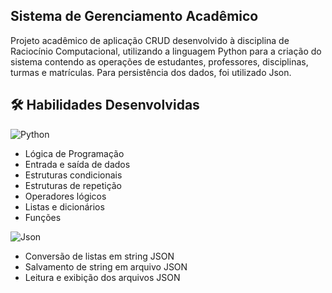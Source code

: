 ## Sistema de Gerenciamento Acadêmico

Projeto acadêmico de aplicação CRUD desenvolvido à disciplina de Raciocínio Computacional, utilizando a linguagem Python para a criação do sistema contendo as operações de estudantes, professores, disciplinas, turmas e matrículas. Para persistência dos dados, foi utilizado Json.

## 🛠 Habilidades Desenvolvidas

![Python](https://img.shields.io/badge/python-3670A0?style=for-the-badge&logo=python&logoColor=ffdd54)

- Lógica de Programação
- Entrada e saída de dados
- Estruturas condicionais
- Estruturas de repetição
- Operadores lógicos
- Listas e dicionários
- Funções

![Json](https://img.shields.io/badge/json-5E5C5C?style=for-the-badge&logo=json&logoColor=white)

- Conversão de listas em string JSON
- Salvamento de string em arquivo JSON
- Leitura e exibição dos arquivos JSON

